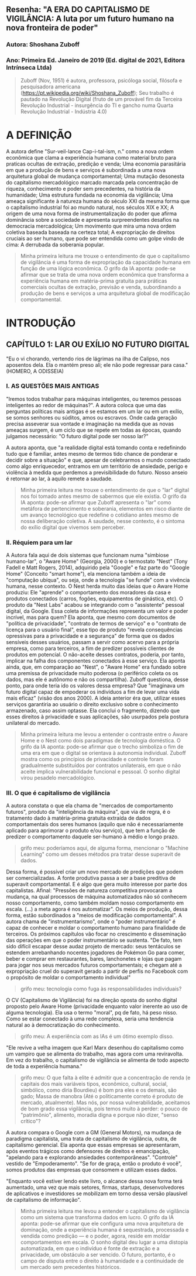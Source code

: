 ## Resenha: "A ERA DO CAPITALISMO DE VIGILÂNCIA: A luta por um futuro humano na nova fronteira de poder"

### Autora: Shoshana Zuboff
### Ano: Primeira Ed. Janeiro de 2019 (Ed. digital de 2021, Editora Intrínseca Ltda)

> Zuboff (Nov, 1951) é autora, professora, psicóloga social, filósofa e pesquisadora americana (https://pt.wikipedia.org/wiki/Shoshana_Zuboff); Seu trabalho é pautado na Revolução Digital (fruto de um provável fim da Terceira Revolução Industrial - insurgência do TI e gancho numa Quarta Revolução Industrial - Indústria 4.0)

# A DEFINIÇÃO

A autora define "Sur-veil-lance Cap-i-tal-ism, n." como a nova ordem econômica que clama a experiência humana como material bruto para praticas ocultas de extração, predição e venda; Uma economia parasitária em que a produção de bens e serviços é subordinada a uma nova arquitetura global de mudança comportamental; Uma mutação desonesta do capitalismo mercadológico marcado marcada pela concentração de riqueza, conhecimento e poder sem precedentes, na história da humanidade; Uma estrutura fundada na economia da vigilância; Uma ameaça significante à natureza humana do século XXI da mesma forma que o capitalismo industrial foi ao mundo natural, nos séculos XIX e XX; A origem de uma nova forma de instrumentalização do poder que afirma dominância sobre a sociedade e apresenta surpreendentes desafios na democracia mercadológica; Um movimento que mira uma nova ordem coletiva baseada baseada na certeza total; A expropriação de direitos cruciais ao ser humano, que pode ser entendida como um golpe vindo de cima: A derrubada da soberania popular.

> Minha primeira leitura me trouxe o entendimento de que o capitalismo de vigilância é uma forma de expropriação da capacidade humana em função de uma lógica econômica. O grifo da IA aponta: pode-se afirmar que se trata de uma nova ordem econômica que transforma a experiência humana em matéria-prima gratuita para práticas comerciais ocultas de extração, previsão e venda, subordinando a produção de bens e serviços a uma arquitetura global de modificação comportamental.

# INTRODUÇÃO

## CAPÍTULO 1: LAR OU EXÍLIO NO FUTURO DIGITAL

"Eu o vi chorando, vertendo rios de lágrimas na ilha de Calipso, nos aposentos dela.
Ela o mantém preso ali; ele não pode regressar para casa." (HOMERO, A ODISSEIA)

### I. AS QUESTÕES MAIS ANTIGAS

"Iremos todos trabalhar para máquinas inteligentes, ou teremos pessoas inteligentes ao redor de máquinas?". A autora coloca que uma das perguntas políticas mais antigas é se estamos em um lar ou em um exílio, se somos senhores ou súditos, amos ou escravos. Onde cada geração precisa asseverar sua vontade e imaginação na medida que as novas ameaças surgem, é um ciclo que se repete em todas as épocas, quando julgamos necessário: "O futuro digital pode ser nosso lar?"

A autora aponta, que "a realidade digital está tomando conta e redefinindo tudo que é familiar, antes mesmo de termos tido chance de ponderar e decidir sobre a situação" e que, apesar de celebrarmos o mundo conectado como algo enriquecedor, entramos em um território de ansiedade, perigo e violência à medida que perdemos a previsibilidade do futuro. Nosso anseio é retornar ao lar, à aquilo remete a saudade.

> Minha primeira leitura me trouxe o entendimento de que o "lar" digital nos foi tomado antes mesmo de sabermos que ele existia. O grifo da IA aponta: pode-se afirmar que Zuboff apresenta o "lar" como metáfora de pertencimento e soberania, elementos em risco diante de um avanço tecnológico que redefine o cotidiano antes mesmo de nossa deliberação coletiva. A saudade, nesse contexto, é o sintoma do exílio digital que vivemos sem perceber.



### II. Réquiem para um lar

A Autora fala aqui de dois sistemas que funcionam numa "simbiose humano-lar", o "Aware Home" (Georgia, 2000) e o termostato "Nest" (Tony Fadell e Matt Rogers, 2014), adquirido pela "Google" e faz parte do "Google Home" (Conceito "smart home"), ela menciona também a ideia de "computação ubíqua", ou seja, onde a tecnologia "se funde" com a vivência humana, nesse contexto.
O Nest herda muito das ideias que o Aware Home produziu: Ele "aprende" o comportamento dos moradores da casa e produtos conectados (carros, fogões, equipamentos de ginástica, etc). O produto da "Nest Labs" acabou se integrando com o "assistente" pessoal digital, da Google. Essa coleta de informações representa um valor e poder incrível, mas para quem?
Ela aponta, que mesmo com documentos de "política de privacidade", "contrato de termos de serviço" e o "contrato de licença para o usuário final", esse tipo de produto "revela consequências opressivas para a privacidade e a segurança" de forma que os dados sensíveis desses usuários, passam a servir como acervo para a própria empresa, como para terceiros, a fim de predizer possíveis clientes de produtos em potencial.
O não-aceite desses contratos, poderia, por tanto, implicar na falha dos componentes conectados à esse serviço.
Ela aponta ainda, que, em comparação ao "Nest", o "Aware Home" era fundado sobre uma premissa de privacidade muito poderosa (o periférico coleta os os dados, mas ele é autônomo e não os compartilha).
Zuboff questiona, desse ponto, para onde teria ido os valores dessa empresa? Que "imaginava um futuro digital capaz de empoderar os indivíduos a fim de levar uma vida mais eficaz" (visão dos anos 2000). A ideia anterior éra que, utilizar esses serviços garantiria ao usuário o direito exclusivo sobre o conhecimento armazenado, caso assim optasse.
Ela conclui o fragmento, dizendo que esses direitos à privacidade e suas aplicações, são usurpados pela postura unilateral do mercado.

> Minha primeira leitura me levou a entender o contraste entre o Aware Home e o Nest como dois paradigmas de tecnologia doméstica. O grifo da IA aponta: pode-se afirmar que o trecho simboliza o fim de uma era em que o digital se orientava à autonomia individual. Zuboff mostra como os princípios de privacidade e controle foram gradualmente substituídos por contratos unilaterais, em que o não aceite implica vulnerabilidade funcional e pessoal. O sonho digital virou pesadelo mercadológico.

### III. O que é capitalismo de vigilância

A autora constata o que ela chama de "mercados de comportamento futuros", produto da "inteligência da máquina", que via de regra, é o tratamento dado à matéria-prima gratuita extraída de dados comportamentais dos seres humanos (aquilo que não é necessariamente aplicado para aprimorar o produto e/ou serviço), que tem a função de predizer o comportamento daquele ser-humano à médio e longo prazo.

> grifo meu: poderíamos aqui, de alguma forma, mencionar o "Machine Learning" como um desses métodos pra tratar desse superavit de dados.

Dessa forma, é possível criar um novo mercado de predições que podem ser comercializadas. A fonte produtiva passa a ser a base preditiva de superavit comportamental. E é algo que gera muito interesse por parte dos capitalistas. Afinal: "Pressões de natureza competitiva provocaram a mudança, na qual processos de máquina automatizados não só conhecem nosso comportamento, como também moldam nosso comportamento em escala. (...) a meta agora é nos automatizar".
Os meios de produção, dessa forma, estão subordinados a "meios de modificação comportamental". A autora chama de "instrumentarismo", onde o "poder instrumentário" é capaz de conhecer e moldar o comportamento humano para finalidade de terceiros. Os próximos capítulos vão focar no crescimento e disseminação das operações em que o poder instrumentário se sustenta.
"De fato, tem sido difícil escapar desse audaz projeto de mercado: seus tentáculos se estendem arrebanhando  nocentes jogadores de Pokémon Go para comer, beber e comprar em restaurantes, bares, lanchonetes e lojas que pagam para jogar nos seus mercados futuros comportamentais; e chegam até a expropriação cruel
do superavit gerado a partir de perfis no Facebook com o propósito de moldar o comportamento individual"

> grifo meu: tecnologia como fuga às responsabilidades individuais?

O CV (Capitalismo de Vigilância) foi na direção oposta do sonho digital proposto pelo Aware Home (privacidade enquanto valor inerente ao uso de alguma tecnologia). Ela usa o termo "moral", pq de fato, há peso nisso. Como se estar conectado à uma rede complexa, seria uma tendencia natural ao à democratização do conhecimento.

> grifo meu: A experiência com as IAs é um ótimo exemplo disso.

"Ele revive a velha imagem que Karl Marx desenhou do capitalismo como um vampiro que se alimenta do trabalho, mas agora com uma reviravolta. Em vez do trabalho, o capitalismo de vigilância se alimenta de todo aspecto de toda a experiência humana."

> grifo meu: O que falta à elite é admitir que a concentração de renda (e capitais dos mais variáveis tipos, econômico, cultural, social, simbólico, como diria Bourdieu) é bom pra eles e os demais, são gado; Massa de manobra (Até o politicamente correto é produto de mercado, atualmente). Mas nós, por nossa vulnerabilidade, aceitamos de bom grado essa vigilância, pois temos muito à perder: o pouco de "patrimônio", alimento, moradia digna e porque não dizer, "senso crítico"?

A autora compara o Google com a GM (General Motors), na mudança de paradigma capitalista, uma trata de capitalismo de vigilância, outra, de capitalismo gerencial. Ela aponta que essas empresas se apresentaram, após eventos trágicos como defensores de direitos e emancipação, "apelando para e explorando ansiedades contemporâneas". "Controle" vestido de "Empoderamento". "Se for de graça, então o produto é você", somos produtos das empresas que consomem e utilizam esses dados.

"Enquanto você estiver lendo este livro, o alcance dessa nova forma terá aumentado, uma vez que mais setores, firmas, startups, desenvolvedores de aplicativos e investidores se mobilizam em torno dessa versão plausível de capitalismo de informação".

> Minha primeira leitura me levou a entender o capitalismo de vigilância como um sistema que transforma dados em lucro. O grifo da IA aponta: pode-se afirmar que ele configura uma nova arquitetura de dominação, onde a experiência humana é sequestrada, processada e vendida como predição — e o poder, agora, reside em moldar comportamentos em escala. O sonho digital deu lugar a uma distopia automatizada, em que o indivíduo é fonte de extração e a privacidade, um obstáculo a ser vencido. O futuro, portanto, é o campo de disputa entre o direito à humanidade e a continuidade de um mercado sem precedentes históricos.
